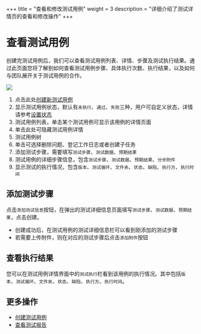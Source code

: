 +++
title = "查看和修改测试用例"
weight = 3
description = "详细介绍了测试详情页的查看和修改操作"
+++

# 查看测试用例

创建完测试用例后，我们可以查看测试用例列表、详情、步骤及测试执行结果。通过此页面您将了解到如何查看测试用例步骤、具体执行次数、执行结果，以及如何与团队展开关于测试用例的合作。

![](/img/docs/user-guide/test-management/case-management/case-detail.png)

1. 点击此处[创建新测试用例](../create-case)
1. 显示测试用例状态，默认有`未执行`、`通过`、`失败`三种，用户可自定义状态，详情请参考[设置状态](../../setting)
1. 测试用例列表，单击某个测试用例可显示该用例的详情页面
1. 单击此处可隐藏测试用例详情
1. 测试用例树
1. 单击可选择删除问题、登记工作日志或者创建子任务
1. 添加测试步骤，需要填写`测试步骤`、`测试数据`、`预期结果`
1. 测试用例的详细步骤信息，包含`测试步骤`、`测试数据`、`预期结果`、`分步附件`
1. 显示测试的执行情况，包含`版本`、`测试循环`、`文件夹`、`状态`、`缺陷`、`执行方`、`执行时间`

## 添加测试步骤

点击`添加测试信息`按钮，在弹出的测试详细信息页面填写`测试步骤`、`测试数据`、`预期结果`，点击创建。

- 创建成功后，在测试用例的测试详细信息栏可以看到刚添加的测试步骤
- 若需要上传附件，则在对应的测试步骤后点击`添加附件`按钮

## 查看执行结果

您可以在测试用例详情界面中的`测试执行`栏看到该用例的执行情况。其中包括`版本`、`测试循环`、`文件夹`、`状态`、`缺陷`、`执行方`、`执行时间`。

## 更多操作

- [创建测试用例](../create-case)
- [查看测试报告](../../../report/test-report/)